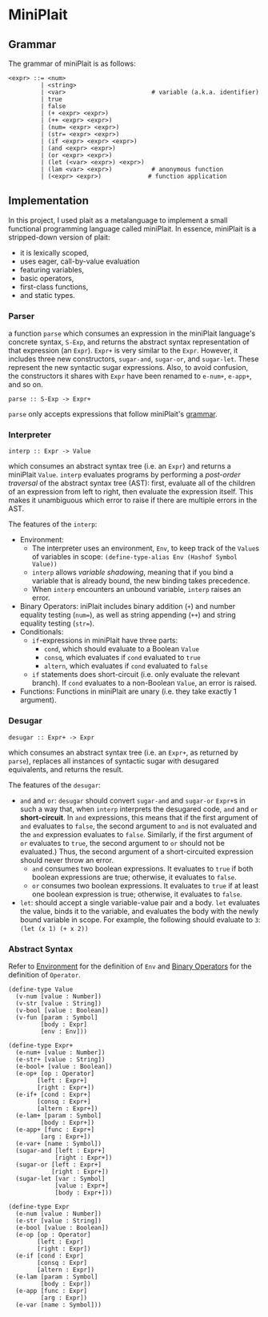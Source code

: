 # MiniPlait

## Grammar

The grammar of miniPlait is as follows:

```
<expr> ::= <num>
         | <string>
         | <var>                        # variable (a.k.a. identifier)
         | true
         | false
         | (+ <expr> <expr>)
         | (++ <expr> <expr>)
         | (num= <expr> <expr>)
         | (str= <expr> <expr>)
         | (if <expr> <expr> <expr>)
         | (and <expr> <expr>)
         | (or <expr> <expr>)
         | (let (<var> <expr>) <expr>)
         | (lam <var> <expr>)           # anonymous function
         | (<expr> <expr>)             # function application
```

## Implementation
In this project, I used plait as a metalanguage to implement a small functional programming language called miniPlait.
In essence, miniPlait is a stripped-down version of plait: 
* it is lexically scoped,
* uses eager, call-by-value evaluation
* featuring variables, 
* basic operators, 
* first-class functions, 
* and static types.
### Parser
a function `parse` which consumes an expression in the miniPlait
language's concrete syntax, `S-Exp`, and returns the abstract syntax
representation of that expression (an `Expr`). `Expr+` is very similar to the `Expr`. However,
it includes three new constructors, `sugar-and`, `sugar-or`, and `sugar-let`. These represent
the new syntactic sugar expressions. Also, to avoid confusion, the constructors it shares
with `Expr` have been renamed to `e-num+`, `e-app+`, and so on.

```
parse :: S-Exp -> Expr+
```

`parse` only accepts expressions that follow miniPlait's [grammar](#grammar).

### Interpreter
`interp :: Expr -> Value`

which consumes an abstract syntax tree (i.e. an `Expr`) and returns a miniPlait `Value`. `interp` evaluates programs by performing a  _post-order traversal_ of the abstract syntax tree (AST): first, evaluate all of the children of an expression from left to right, then evaluate the expression itself. This makes it unambiguous which error to raise if there are multiple errors in the AST.

The features of the `interp`:
- Environment:
    - The interpreter uses an environment, `Env`, to keep track of the `Value`s of variables in scope: `(define-type-alias Env (Hashof Symbol Value))`
    -  `interp` allows _variable shadowing_, meaning that if you bind a variable that is already bound, the new binding takes precedence.
    -  When `interp` encounters an unbound variable, `interp` raises an error.
- Binary Operators: iniPlait includes binary addition (`+`) and number equality testing (`num=`), as
well as string appending (`++`) and string equality testing (`str=`).
- Conditionals:
    - `if`-expressions in miniPlait have three parts:
      - `cond`, which should evaluate to a Boolean `Value`
      - `consq`, which evaluates if `cond` evaluated to `true`
      - `altern`, which evaluates if `cond` evaluated to `false`
  - `if` statements does short-circuit (i.e. only evaluate the relevant branch). If `cond` evaluates to a non-Boolean `Value`, an error is raised. 
- Functions: Functions in miniPlait are unary (i.e. they take exactly 1 argument).
### Desugar
```
desugar :: Expr+ -> Expr
```

which consumes an abstract syntax tree (i.e. an `Expr+`, as returned
by `parse`), replaces all instances of syntactic sugar with
desugared equivalents, and returns the result.

The features of the `desugar`:
- `and` and `or`: `desugar` should convert `sugar-and` and `sugar-or` `Expr+`s in such a way that, when `interp` interprets the desugared code, `and` and `or` **short-circuit**. In `and` expressions, this means that if the first argument of `and` evaluates to `false`, the second argument to `and` is not evaluated and the `and` expression evaluates to `false`. Similarly, if the first argument of `or` evaluates to `true`, the second argument to `or` should not be evaluated.) Thus, the second argument of a short-circuited expression should never throw an error.
  - `and` consumes two boolean expressions. It evaluates to `true` if both boolean
  expressions are true; otherwise, it evaluates to `false`.
  - `or` consumes two boolean expressions. It evaluates to `true` if at least one
  boolean expression is true; otherwise, it evaluates to `false`.
- `let`: should accept a single variable-value pair and a body. `let` evaluates the value, binds it to the variable, and evaluates the body with the newly bound variable in scope. For example, the following should evaluate to `3`: ``` (let (x 1) (+ x 2)) ```

### Abstract Syntax

Refer to [Environment](#environment) for the definition of `Env` and
[Binary Operators](#binary-operators) for the definition of `Operator`.

```
(define-type Value
  (v-num [value : Number])
  (v-str [value : String])
  (v-bool [value : Boolean])
  (v-fun [param : Symbol]
         [body : Expr]
         [env : Env]))

(define-type Expr+
  (e-num+ [value : Number])
  (e-str+ [value : String])
  (e-bool+ [value : Boolean])
  (e-op+ [op : Operator]
        [left : Expr+]
        [right : Expr+])
  (e-if+ [cond : Expr+]
        [consq : Expr+]
        [altern : Expr+])
  (e-lam+ [param : Symbol]
         [body : Expr+])
  (e-app+ [func : Expr+]
         [arg : Expr+])
  (e-var+ [name : Symbol])
  (sugar-and [left : Expr+]
             [right : Expr+])
  (sugar-or [left : Expr+]
            [right : Expr+])
  (sugar-let [var : Symbol]
             [value : Expr+]
             [body : Expr+]))

(define-type Expr
  (e-num [value : Number])
  (e-str [value : String])
  (e-bool [value : Boolean])
  (e-op [op : Operator]
        [left : Expr]
        [right : Expr])
  (e-if [cond : Expr]
        [consq : Expr]
        [altern : Expr])
  (e-lam [param : Symbol]
         [body : Expr])
  (e-app [func : Expr]
         [arg : Expr])
  (e-var [name : Symbol]))
```

